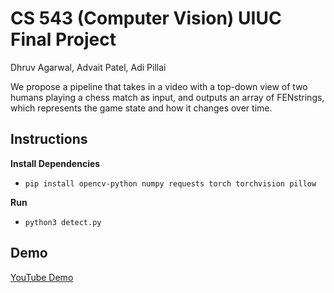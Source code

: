 # CS 543 (Computer Vision) UIUC Final Project

Dhruv Agarwal, Advait Patel, Adi Pillai

We propose a pipeline that takes in a video with a top-down view of two humans playing a chess match as input, and outputs an array of FENstrings, which represents the game state and how it changes over time.

## Instructions

**Install Dependencies**
- `pip install opencv-python numpy requests torch torchvision pillow`

**Run**
- `python3 detect.py`

## Demo

[YouTube Demo](https://www.youtube.com/watch?v=9WMdKxHMAhI)
